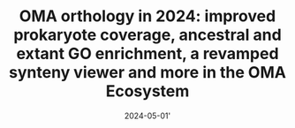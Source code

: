 ---
title: "OMA orthology in 2024: improved prokaryote coverage, ancestral and extant GO enrichment, a revamped synteny viewer and more in the OMA Ecosystem"
collection: publications
category: manuscripts
permalink: /publication/2024_OMABrowser
date: 2024-05-01'    
venue: 'Nucleic Acids Research'
paperurl: 'https://academic.oup.com/nar/article/52/D1/D513/7420097'
citation: 'Adrian M Altenhoff, Alex Warwick Vesztrocy, Charles Bernard, Clement-Marie Train, Alina Nicheperovich, Silvia Prieto Baños, Irene Julca, David Moi, Yannis Nevers, Sina Majidian, Christophe Dessimoz, Natasha M Glover, OMA orthology in 2024: improved prokaryote coverage, ancestral and extant GO enrichment, a revamped synteny viewer and more in the OMA Ecosystem, Nucleic Acids Research, Volume 52, Issue D1, 5 January 2024, Pages D513–D521, https://doi.org/10.1093/nar/gkad1020'
---